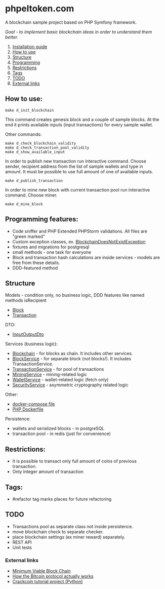 # phpeltoken.com

A blockchain sample project based on PHP Symfony framework.

*Goal - to implement basic blockchain ideas in order to understand them better.*

1. [Installation guide](INSTALLATION.md)
2. [How to use](#how-to-use)
3. [Structure](#structure)
4. [Programming](#programming-features)
5. [Restrictions](#restrictions)
6. [Tags](#tags)
7. [TODO](#todo)
8. [External links](#external-links)

## How to use:
```shell
make d_init_blockchain
```

This command creates genesis block and a couple of sample blocks. At the end it prints
available inputs (input transactions) for every sample wallet.

Other commands:

```shell
make d_check_blockchain_validity
make d_check_transaction_pool_validity
make d_show_available_input
```

In order to publish new transaction run interactive command. Choose sender, recipient address
from the list of sample wallets and type in amount. It must be possible to use full amount of one of available inputs.
```shell
make d_publish_transaction
```

In order to mine new block with current transaction pool run interactive command. Choose miner.
```shell
make d_mine_block
```

## Programming features:
* Code sniffer and PHP Extended PHPStorm validations. All files are "green marked"
* Custom exception classes, ex. [BlockchainDoesNotExistException](src/AppBundle/Exception/Blockchain/BlockchainDoesNotExistException.php)
* fixtures and migrations for postgresql
* small methods - one task for everyone
* Block and transaction hash calculations are inside services - models are free from these details.
* DDD-featured method

## Structure

Models - condition only, no business logic, DDD features like named methods isRecipient
* [Block](src/AppBundle/Model/Blockchain/Block.php)
* [Transaction](src/AppBundle/Model/Blockchain/Transaction.php)

DTO:
* [InputOutputDto](src/AppBundle/Model/Blockchain/InputOutputDto.php)

Services (business logic):
* [Blockchain](src/AppBundle/Service/Blockchain.php) - for blocks as chain. It includes other services.
* [BlockService](src/AppBundle/Service/Blockchain/BlockService.php) - for separate block (not blocks!). It includes TransactionService.
* [TransactionService](src/AppBundle/Service/Blockchain/TransactionService.php) - for pool of transactions
* [MiningService](src/AppBundle/Service/Blockchain/MiningService.php) - mining-related logic
* [WalletService](src/AppBundle/Service/Blockchain/WalletService.php) - wallet-related logic (fetch only)
* [SecurityService](src/AppBundle/Service/Security/SecurityService.php) - asymmetric cryptography related logic

Other:
* [docker-compose file](docker-compose.yml)
* [PHP Dockerfile](etc/docker/php/Dockerfile)

Persistence:
* wallets and serialized blocks - in postgreSQL
* transaction pool - in redis (just for convenience)

## Restrictions:
* It is possible to transact only full amount of coins of previous transaction.
* Only integer amount of transaction

## Tags:
* #refactor tag marks places for future refactoring

## TODO
* Transactions pool as separate class not inside persistence.
* move blockchain check to separate checker.
* place blockchain settings (ex miner reward) separately.
* REST API
* Unit tests

### External links
* [Minimum Viable Block Chain](https://www.igvita.com/2014/05/05/minimum-viable-block-chain/)
* [How the Bitcoin protocol actually works](http://www.michaelnielsen.org/ddi/how-the-bitcoin-protocol-actually-works/)
* [Crackcoin tutorial project (Python)](https://github.com/DutchGraa/crackcoin)